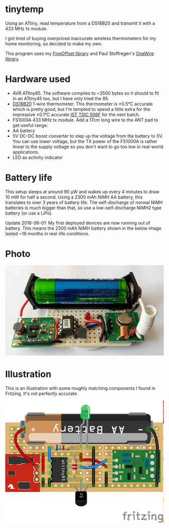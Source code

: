# tinytemp
Using an ATtiny, read temperature from a DS18B20 and transmit it with a 433 MHz tx module.

I got tired of buying overpriced inaccurate wireless thermometers for my home monitoring, so decided to make my own.

This program uses my [FineOffset library](https://github.com/zagor/FineOffset) 
and Paul Stoffregen's [OneWire library](https://github.com/PaulStoffregen/OneWire.git).

# Hardware used

* AVR ATtiny85. The software compiles to ~3500 bytes so it should to fit in an ATtiny45 too, but I have only tried the 85.
* [DS18B20](https://www.maximintegrated.com/en/products/analog/sensors-and-sensor-interface/DS18B20.html) 1-wire thermometer. This thermometer is ±0.5°C accurate which is pretty good, but I'm tempted to spend a little extra for the impressive ±0.1°C accurate [IST TSIC 506F](http://se.farnell.com/ist-innovative-sensor-technology/tsic-506f-to92/sensor-temp-digital--0-1k-to92/dp/2191826) for the next batch.
* FS1000A 433 MHz tx module. Add a 17cm long wire to the ANT pad to get useful range.
* AA battery
* 5V DC-DC boost converter to step up the voltage from the battery to 5V. You can use lower voltage, but the TX power of the FS1000A is rather linear to the supply voltage so you don't want to go too low in real-world applications.
* LED as activity indicator

# Battery life

This setup sleeps at around 90 µW and wakes up every 4 minutes to draw 10 mW for half a second. Using a 2300 mAh NiMH AA battery, this translates to over 3 years of battery life. The self-discharge of normal NiMH batteries is much bigger than that, so use a low-self-discharge NiMH2 type battery (or use a LiPo).

Update 2018-06-01: My first deployed devices are now running out of battery. This means the 2300 mAh NiMH battery shown in the below image lasted ~18 months in real-life conditions.

# Photo

![Photo of tinytemp module](https://github.com/zagor/tinytemp/blob/master/photo.jpg)

# Illustration

This is an illustration with some roughly matching components I found in Fritzing. It's not perfectly accurate.

![Image of tinytemp module](https://github.com/zagor/tinytemp/blob/master/tinytemp.png)
